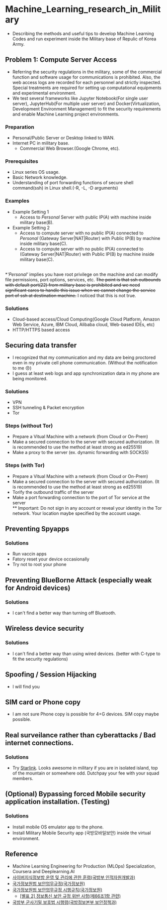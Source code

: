 # Machine_Learning_research_in_Military
- Describing the methods and useful tips to develop Machine Learning Codes and run experiment inside the Military base of Repulic of Korea Army.

## Problem 1: Compute Server Access
- Referring the security regulations in the military, some of the commercial function and software usage for communications is prohibited. Also, the web access logs are recorded for each personnel and strictly inspected. Special treatments are required for setting up computational equipments and experimental environment.
- We test several frameworks like Jupyter Notebook(For single user server), JupyterHub(For multiple user server) and Docker(Virtualization, Development Environment Management) to fit the security requirements and enable Machine Learning project environments.

### Preparation
- Personal/Public Server or Desktop linked to WAN.
- Internet PC in military base.
  - Commercial Web Browser.(Google Chrome, etc).
 
### Prerequisites
- Linux series OS usage.
- Basic Network knowledge.
- Understanding of port forwarding functions of secure shell command(ssh) in Linux shell.(-R, -L, -D arguments)
 
### Examples
- Example Setting 1
  - Access to <em>Personal</em> Server with public IP(A) with machine inside military base(B).
- Example Setting 2
  - Access to compute server with no public IP(A) connected to <em>Personal</em> (Gateway Server|NAT|Router) with Public IP(B) by machine inside military base(C).
  - Access to compute server with no public IP(A) connected to (Gateway Server|NAT|Router) with Public IP(B) by machine inside military base(C).

<br>\*<em>'Personal'</em> implies you have root privilege on the machine and can modify file permissions, port options, services, etc. ~~The point is that ssh outbounds with default port(22) from military base is prohibited and we need significant cares to handle this issue when we cannot change the service port of ssh at destination machine.~~ I noticed that this is not true.

### Solutions
- Cloud-based access/Cloud Computing(Google Cloud Platform, Amazon Web Service, Azure, IBM Cloud, Alibaba cloud, Web-based IDEs, etc)
- HTTP/HTTPS based access

## Securing data transfer
- I recognized that my communication and my data are being proctored even in my private cell phone communication. (Without the notification to me :angry:)
- I guess at least web logs and app synchronization data in my phone are being monitored.

### Solutions
- VPN
- SSH tunneling & Packet encryption
- Tor

### Steps (without Tor)
- Prepare a Vitual Machine with a network (from Cloud or On-Prem)
- Make a secured connection to the server with secured authorization. (It is recommended to use the method at least strong as ed25519)
- Make a proxy to the server (ex. dynamic forwarding with SOCKS5)

### Steps (with Tor)
- Prepare a Vitual Machine with a network (from Cloud or On-Prem)
- Make a secured connection to the server with secured authorization. (It is recommended to use the method at least strong as ed25519)
- Torify the outbound traffic of the server
- Make a port forwarding connection to the port of Tor service at the server
<br> ** Important: Do not sign in any account or reveal your identity in the Tor network. Your location maybe specified by the account usage.

## Preventing Spyapps
### Solutions
- Run vaccin apps
- Fatory reset your device occasionally
- Try not to root your phone

## Preventing BlueBorne Attack (especially weak for Android devices)
### Solutions
- I can't find a better way than turning off Bluetooth.

## Wireless device security
### Solutions
- I can't find a better way than using wired devices. (better with C-type to fit the security regulations)

## Spoofing / Session Hijacking
- I will find you

## SIM card or Phone copy
- I am not sure Phone copy is possible for 4+G devices. SIM copy maybe possible.

## Real surveilance rather than cyberattacks / Bad internet connections.
### Solutions
- Try [Starlink](https://www.starlink.com/). Looks awesome in military if you are in isolated island, top of the mountain or somewhere odd. Dutchpay your fee with your squad members.

## (Optional) Bypassing forced Mobile security application installation. (Testing)
### Solutions
- Install mobile OS emulator app to the phone.
- Install Military Mobile Security app (국방모바일보안) inside the virtual environment.

## Reference
- Machine Learning Engineering for Production (MLOps) Specialization, Coursera and Deeplearning.AI
- [사이버지식정보방 운영 및 관리에 관한 훈령(국방부 인적자원개발과)][link1]
- [국가정보원법 보안업무규정(국가정보원)][link2]
- [국가정보원법 보안업무규정 시행규칙(국가정보원)][link3]
  - [[별표 2] 정보통신 보안 규정 위반 사항(제66조1항 관련)][link4]
- [국방부 군사기밀 보호법 시행령(국방정보본부 보안정책과)][link5]

[link1]: https://www.law.go.kr/LSW/admRulInfoP.do?admRulSeq=2000000016242
[link2]: https://www.law.go.kr/%EB%B2%95%EB%A0%B9/%EB%B3%B4%EC%95%88%EC%97%85%EB%AC%B4%EA%B7%9C%EC%A0%95
[link3]: https://www.law.go.kr/LSW/admRulLsInfoP.do?admRulSeq=2200000061152
[link4]: https://github.com/wngud0811/Machine_Learning_research_in_Military/blob/main/%5B%EB%B3%84%ED%91%9C%202%5D%20%EC%A0%95%EB%B3%B4%ED%86%B5%EC%8B%A0%EB%B3%B4%EC%95%88%20%EA%B7%9C%EC%A0%95%20%EC%9C%84%EB%B0%98%20%EC%82%AC%ED%95%AD(%EC%A0%9C66%EC%A1%B0%EC%A0%9C1%ED%95%AD%20%EA%B4%80%EB%A0%A8)(%EB%B3%B4%EC%95%88%EC%97%85%EB%AC%B4%EA%B7%9C%EC%A0%95%20%EC%8B%9C%ED%96%89%EA%B7%9C%EC%B9%99).pdf
[link5]: https://www.law.go.kr/%EB%B2%95%EB%A0%B9/%EA%B5%B0%EC%82%AC%EA%B8%B0%EB%B0%80%EB%B3%B4%ED%98%B8%EB%B2%95%EC%8B%9C%ED%96%89%EB%A0%B9
